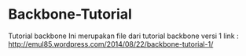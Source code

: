 Backbone-Tutorial
=================

Tutorial backbone
Ini merupakan file dari tutorial backbone versi 1 
link : http://emul85.wordpress.com/2014/08/22/backbone-tutorial-1/